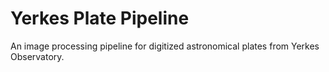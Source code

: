 # Yerkes Plate Pipeline

An image processing pipeline for digitized astronomical plates from Yerkes Observatory.